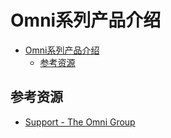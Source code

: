 # Omni系列产品介绍

<!--ts-->
* [Omni系列产品介绍](#omni系列产品介绍)
   * [参考资源](#参考资源)

<!-- Created by https://github.com/ekalinin/github-markdown-toc -->
<!-- Added by: runner, at: Wed Jul 13 13:03:08 UTC 2022 -->

<!--te-->

## 参考资源

- [Support - The Omni Group](https://support.omnigroup.com/manuals/)